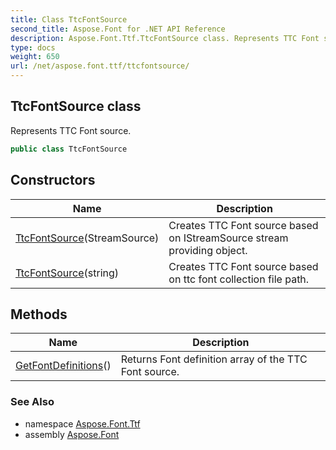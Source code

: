 ```yaml
---
title: Class TtcFontSource
second_title: Aspose.Font for .NET API Reference
description: Aspose.Font.Ttf.TtcFontSource class. Represents TTC Font source
type: docs
weight: 650
url: /net/aspose.font.ttf/ttcfontsource/
---
```

## TtcFontSource class

Represents TTC Font source.

```csharp
public class TtcFontSource
```

## Constructors

| Name | Description |
| --- | --- |
| [TtcFontSource](ttcfontsource/#constructor)(StreamSource) | Creates TTC Font source based on IStreamSource stream providing object. |
| [TtcFontSource](ttcfontsource/#constructor_1)(string) | Creates TTC Font source based on ttc font collection file path. |

## Methods

| Name | Description |
| --- | --- |
| [GetFontDefinitions](../../aspose.font.ttf/ttcfontsource/getfontdefinitions/)() | Returns Font definition array of the TTC Font source. |

### See Also

* namespace [Aspose.Font.Ttf](../../aspose.font.ttf/)
* assembly [Aspose.Font](../../)



